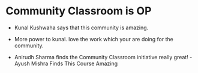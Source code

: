 # Community Classroom is OP

- Kunal Kushwaha says that this community is amazing.
- More power to kunal. love the work which your are doing for the community.

- Anirudh Sharma finds the Community Classroom initiative really great!
-Ayush Mishra Finds This Course Amazing
